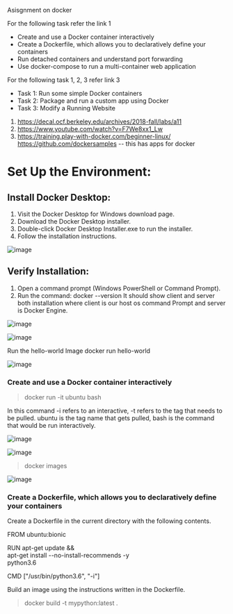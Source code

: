 
Asisgnment on docker 


For the following task refer the link 1
* Create and use a Docker container interactively
* Create a Dockerfile, which allows you to declaratively define your containers
* Run detached containers and understand port forwarding
* Use docker-compose to run a multi-container web application

For the following task 1, 2, 3 refer link 3
* Task 1: Run some simple Docker containers
* Task 2: Package and run a custom app using Docker
* Task 3: Modify a Running Website

1.	https://decal.ocf.berkeley.edu/archives/2018-fall/labs/a11
2.	https://www.youtube.com/watch?v=F7We8xx1_Lw
3.	https://training.play-with-docker.com/beginner-linux/
https://github.com/dockersamples -- this  has apps for docker

# Set Up the Environment:

## Install Docker Desktop:

1. Visit the Docker Desktop for Windows download page.
2. Download the Docker Desktop installer.
3. Double-click Docker Desktop Installer.exe to run the installer.
4. Follow the installation instructions.

![image](https://github.com/jayshah17/Secure-System-Engineering-/assets/76842630/723e6f27-c27a-4695-9558-3177b1e63046)

## Verify Installation:

1. Open a command prompt (Windows PowerShell or Command Prompt).
2. Run the command: docker --version
It should show client and server both installation where client is our host os command Prompt and server is Docker Engine.

![image](https://github.com/jayshah17/Secure-System-Engineering-/assets/76842630/c012998d-c76e-44de-b3ae-634b02df6bbd)

![image](https://github.com/jayshah17/Secure-System-Engineering-/assets/76842630/5330c306-5c39-44df-b242-8f8696dfa40d)

Run the hello-world Image
docker run hello-world

![image](https://github.com/jayshah17/Secure-System-Engineering-/assets/76842630/11e9172a-80d3-4be7-b334-5abfb48816e5)

### Create and use a Docker container interactively

> docker run -it ubuntu bash

In this command -i refers to an interactive, -t refers to the tag that needs to be pulled. ubuntu is the tag
name that gets pulled, bash is the command that would be run interactively.


![image](https://github.com/jayshah17/Secure-System-Engineering-/assets/76842630/50344b78-e54f-40de-9d5e-1fd7e0a312fc)

![image](https://github.com/jayshah17/Secure-System-Engineering-/assets/76842630/da23566e-3fab-489a-9952-43f8eb0e17fa)

> docker images

![image](https://github.com/jayshah17/Secure-System-Engineering-/assets/76842630/b0039818-f2b1-4811-bc06-33937374774d)

### Create a Dockerfile, which allows you to declaratively define your containers

Create a Dockerfile in the current directory with the following contents.

FROM ubuntu:bionic

RUN apt-get update && \
apt-get install --no-install-recommends -y \
python3.6

CMD ["/usr/bin/python3.6", "-i"]

Build an image using the instructions written in the Dockerfile.

> docker build -t mypython:latest .



